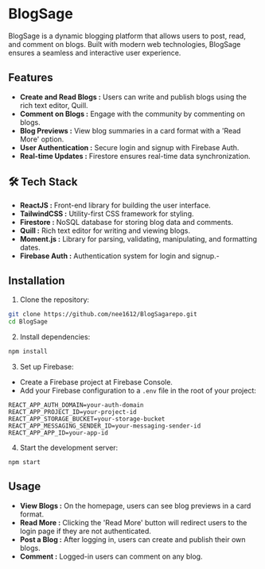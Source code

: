 
# BlogSage 

BlogSage is a dynamic blogging platform that allows users to post, read, and comment on blogs. Built with modern web technologies, BlogSage ensures a seamless and interactive user experience.


## Features

- **Create and Read Blogs :** Users can write and publish blogs using the rich text editor, Quill.
- **Comment on Blogs :** Engage with the community by commenting on blogs.
- **Blog Previews :** View blog summaries in a card format with a 'Read More' option.
- **User Authentication :** Secure login and signup with Firebase Auth.
- **Real-time Updates :** Firestore ensures real-time data synchronization.


##   🛠 Tech Stack
- **ReactJS :** Front-end library for building the user interface.
- **TailwindCSS :** Utility-first CSS framework for styling.
- **Firestore :** NoSQL database for storing blog data and comments.
- **Quill :** Rich text editor for writing and viewing blogs.
- **Moment.js :** Library for parsing, validating, manipulating, and formatting dates.
- **Firebase Auth :** Authentication system for login and signup.-
## Installation

1. Clone the repository:

```bash
git clone https://github.com/nee1612/BlogSagarepo.git
cd BlogSage
```
2. Install dependencies:
```bash
npm install
```
3. Set up Firebase:
- Create a Firebase project at Firebase Console.
- Add your Firebase configuration to a `.env` file in the root of your project:
```REACT_APP_API_KEY=your-api-key
REACT_APP_AUTH_DOMAIN=your-auth-domain
REACT_APP_PROJECT_ID=your-project-id
REACT_APP_STORAGE_BUCKET=your-storage-bucket
REACT_APP_MESSAGING_SENDER_ID=your-messaging-sender-id
REACT_APP_APP_ID=your-app-id
```
4. Start the development server:
```npm start
npm start
```
## Usage

- **View Blogs :** On the homepage, users can see blog previews in a card format.
- **Read More :** Clicking the 'Read More' button will redirect users to the login page if they are not authenticated.
- **Post a Blog :** After logging in, users can create and publish their own blogs.
- **Comment :** Logged-in users can comment on any blog.
